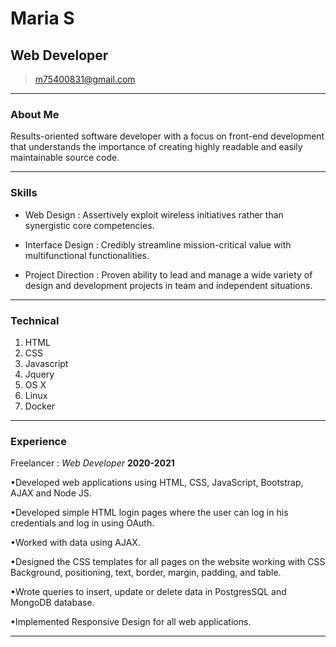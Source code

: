 # Maria S
## Web Developer
 
> [m75400831@gmail.com](m75400831@gmail.com)  

------

### About Me

Results-oriented software developer with a focus on front-end development that understands the importance of creating highly readable and easily maintainable source code.

------

### Skills

* Web Design
  : Assertively exploit wireless initiatives rather than synergistic core competencies.

* Interface Design
  : Credibly streamline mission-critical value with multifunctional functionalities.

* Project Direction
  : Proven ability to lead and manage a wide variety of design and development projects in team and independent situations.

-------

### Technical

1. HTML
1. CSS
1. Javascript
1. Jquery
1. OS X
1. Linux
1. Docker

------

### Experience

Freelancer
: *Web Developer*
  __2020-2021__

•Developed web applications using HTML, CSS, JavaScript, Bootstrap, AJAX and Node JS.

•Developed simple HTML login pages where the user can log in his credentials and log in using OAuth.

•Worked with data using AJAX.

•Designed the CSS templates for all pages on the website working with CSS Background, positioning, text, border, margin, padding, and table.

•Wrote queries to insert, update or delete data in PostgresSQL and MongoDB database.

•Implemented Responsive Design for all web applications.

------